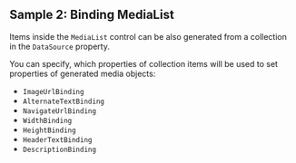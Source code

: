 ## Sample 2: Binding MediaList

Items inside the `MediaList` control can be also generated from a collection in the `DataSource` property.

You can specify, which properties of collection items will be used to set properties of generated media objects:

+ `ImageUrlBinding`
+ `AlternateTextBinding`
+ `NavigateUrlBinding`
+ `WidthBinding`
+ `HeightBinding`
+ `HeaderTextBinding`
+ `DescriptionBinding`
